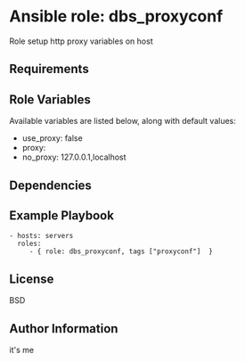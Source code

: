 Ansible role: dbs_proxyconf
=========

Role setup http proxy variables on host

Requirements
------------


Role Variables
--------------

Available variables are listed below, along with default values:

* use_proxy: false
* proxy: 
* no_proxy: 127.0.0.1,localhost

Dependencies
------------


Example Playbook
----------------

    - hosts: servers
      roles:
         - { role: dbs_proxyconf, tags ["proxyconf"]  }

License
-------

BSD

Author Information
------------------
it's me
